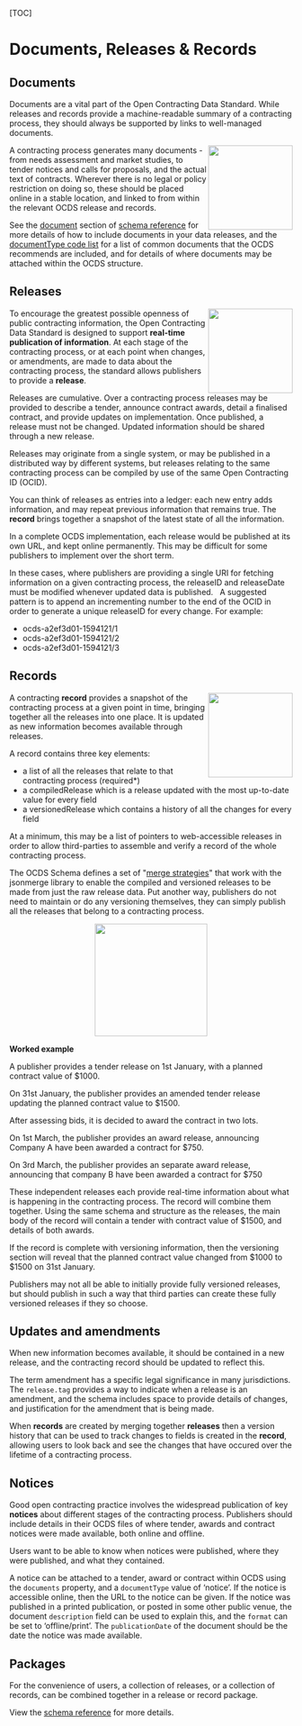 [TOC]

# Documents, Releases & Records

## Documents

<span class="lead">Documents are a vital part of the Open Contracting Data Standard. While releases and records provide a machine-readable summary of a contracting process, they should always be supported by links to well-managed documents.</span>

<img src="../../../green_documents.svg.png" width="150" align="right"/>A contracting process generates many documents - from needs assessment and market studies, to tender notices and calls for proposals, and the actual text of contracts. Wherever there is no legal or policy restriction on doing so, these should be placed online in a stable location, and linked to from within the relevant OCDS release and records. 

See the [document](../../schema/reference#document) section of [schema reference](../../schema/reference) for more details of how to include documents in your data releases, and the [documentType code list](../../schema/codelists#document-type) for a list of common documents that the OCDS recommends are included, and for details of where documents may be attached within the OCDS structure.

## Releases

<img src="../../../green_release.svg.png" width="150" align="right"/>To encourage the greatest possible openness of public contracting information, the Open Contracting Data Standard is designed to support **real-time publication of information**. At each stage of the contracting process, or at each point when changes, or amendments, are made to data about the contracting process, the standard allows publishers to provide a **release**.

Releases are cumulative. Over a contracting process releases may be provided to describe a tender, announce contract awards, detail a finalised contract, and provide updates on implementation. Once published, a release must not be changed. Updated information should be shared through a new release.

Releases may originate from a single system, or may be published in a distributed way by different systems, but releases relating to the same contracting process can be compiled by use of the same Open Contracting ID (OCID).

You can think of releases as entries into a ledger: each new entry adds information, and may repeat previous information that remains true. The **record** brings together a snapshot of the latest state of all the information.

<div class="well">
<p>In a complete OCDS implementation, each release would be published at its own URL, and kept online permanently. This may be difficult for some publishers to implement over the short term.
</p>
<p>
In these cases, where publishers are providing a single URI for fetching information on a given contracting process, the releaseID and releaseDate must be modified whenever updated data is published.   A suggested pattern is to append an incrementing number to the end of the OCID in order to generate a unique releaseID for every change. For example:
</p>
<ul>
    <li>ocds-a2ef3d01-1594121/1</li>
    <li>ocds-a2ef3d01-1594121/2</li>
    <li>ocds-a2ef3d01-1594121/3</li>
</ul>
</div>

## Records

<img src="../../../green_record.svg.png" width="150" align="right"/>A contracting **record** provides a snapshot of the contracting process at a given point in time, bringing together all the releases into one place. It is updated as new information becomes available through releases.

A record contains three key elements:
* a list of all the releases that relate to that contracting process (required*)
* a compiledRelease which is a release updated with the most up-to-date value for every field
* a versionedRelease which contains a history of all the changes for every field

At a minimum, this may be a list of pointers to web-accessible releases in order to allow third-parties to assemble and verify a record of the whole contracting process.

The OCDS Schema defines a set of "[merge strategies](../../implementation/merging)" that work with the jsonmerge library to enable the compiled and versioned releases to be made from just the raw release data. Put another way, publishers do not need to maintain or do any versioning themselves, they can simply publish all the releases that belong to a contracting process.

<center><img src="../../../release_square.png" height="200"/></center>

<div class="well">
<p>
<strong>Worked example</strong>
</p>
<p>
A publisher provides a tender release on 1st January, with a planned contract value of $1000.
</p>
<p>
On 31st January, the publisher provides an amended tender release updating the planned contract value to $1500.
</p>
<p>
After assessing bids, it is decided to award the contract in two lots.
</p>
<p>
On 1st March, the publisher provides an award release, announcing Company A have been awarded a contract for $750.
</p>
<p>
On 3rd March, the publisher provides an separate award release, announcing that company B have been awarded a contract for $750
</p>
<p>
These independent releases each provide real-time information about what is happening in the contracting process. The record will combine them together. Using the same schema and structure as the releases, the main body of the record will contain a tender with contract value of $1500, and details of both awards.
</p>
<p>
If the record is complete with versioning information, then the versioning section will reveal that the planned contract value changed from $1000 to $1500 on 31st January.
</p>
</div>

Publishers may not all be able to initially provide fully versioned releases, but should publish in such a way that third parties can create these fully versioned releases if they so choose.

## Updates and amendments

When new information becomes available, it should be contained in a new release, and the contracting record should be updated to reflect this. 

The term amendment has a specific legal significance in many jurisdictions. The ```release.tag``` provides a way to indicate when a release is an amendment, and the schema includes space to provide details of changes, and justification for the amendment that is being made.

When **records** are created by merging together **releases** then a version history that can be used to track changes to fields is created in the **record**, allowing users to look back and see the changes that have occured over the lifetime of a contracting process. 


## Notices

Good open contracting practice involves the widespread publication of key **notices** about different stages of the contracting process. Publishers should include details in their OCDS files of where tender, awards and contract notices were made available, both online and offline.

Users want to be able to know when notices were published, where they were published, and what they contained. 

A notice can be attached to a tender, award or contract within OCDS using the ```documents``` property, and a ```documentType``` value of ‘notice’. If the notice is accessible online, then the URL to the notice can be given. If the notice was published in a printed publication, or posted in some other public venue, the document ```description``` field can be used to explain this, and the ```format``` can be set to ‘offline/print’. The ```publicationDate``` of the document should be the date the notice was made available.

## Packages

<span class="lead">For the convenience of users, a collection of releases, or a collection of records, can be combined together in a release or record package.</span>

View the [schema reference](../../schema) for more details. 

